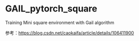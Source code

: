 # GAIL_pytorch_square
Training Mini square environment with Gail algorithm

参考：https://blog.csdn.net/caokaifa/article/details/106411900

